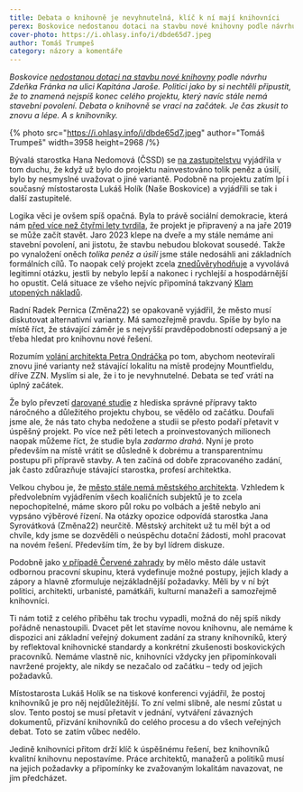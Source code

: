 ```yaml
---
title: Debata o knihovně je nevyhnutelná, klíč k ní mají knihovníci
perex: Boskovice nedostanou dotaci na stavbu nové knihovny podle návrhu Zdeňka Fránka na ulici Kapitána Jaroše; debata o knihovně se vrací na začátek.
cover-photo: https://i.ohlasy.info/i/dbde65d7.jpeg
author: Tomáš Trumpeš
category: názory a komentáře
---
```


*Boskovice [nedostanou dotaci na stavbu nové knihovny](https://ohlasy.info/clanky/2023/02/anketa-knihovna.html) podle návrhu Zdeňka Fránka na ulici Kapitána Jaroše. Politici jako by si nechtěli připustit, že to znamená nejspíš konec celého projektu, který navíc stále nemá stavební povolení. Debata o knihovně se vrací na začátek. Je čas zkusit to znovu a lépe. A s knihovníky.*

{% photo src="https://i.ohlasy.info/i/dbde65d7.jpeg" author="Tomáš Trumpeš" width=3958 height=2968 /%}

Bývalá starostka Hana Nedomová (ČSSD) se [na zastupitelstvu](https://ohlasy.info/clanky/2023/02/zastupitelstvo.html) vyjádřila v tom duchu, že když už bylo do projektu nainvestováno tolik peněz a úsilí, bylo by nesmyslné uvažovat o jiné variantě. Podobně na projektu zatím lpí i současný místostarosta Lukáš Holík (Naše Boskovice) a vyjádřili se tak i další zastupitelé.

Logika věci je ovšem spíš opačná. Byla to právě sociální demokracie, která nám [před více než čtyřmi lety tvrdila](https://ohlasy.info/clanky/2018/10/rozhovor-malach.html), že projekt je připravený a na jaře 2019 se může začít stavět. Jaro 2023 klepe na dveře a my stále nemáme ani stavební povolení, ani jistotu, že stavbu nebudou blokovat sousedé. Takže po vynaložení oněch *tolika peněz a úsilí* jsme stále nedosáhli ani základních formálních cílů. To naopak celý projekt zcela [znedůvěryhodňuje](https://ohlasy.info/clanky/2023/01/ticha-posta-knihovna.html) a vyvolává legitimní otázku, jestli by nebylo lepší a nakonec i rychlejší a hospodárnější ho opustit. Celá situace ze všeho nejvíc připomíná takzvaný [Klam utopených nákladů](https://psychologie.cz/klam-utopenych-nakladu/).

Radní Radek Pernica (Změna22) se opakovaně vyjádřil, že město musí diskutovat alternativní varianty. Má samozřejmě pravdu. Spíše by bylo na místě říct, že stávající záměr je s nejvyšší pravděpodobností odepsaný a je třeba hledat pro knihovnu nové řešení.

Rozumím [volání architekta Petra Ondráčka](https://ohlasy.info/clanky/2023/02/anketa-knihovna.html) po tom, abychom neotevírali znovu jiné varianty než stávající lokalitu na místě prodejny Mountfieldu, dříve ZZN. Myslím si ale, že i to je nevyhnutelné. Debata se teď vrátí na úplný začátek.

Že bylo převzetí [darované studie](https://ohlasy.info/clanky/2017/03/knihovna-zzn.html) z hlediska správné přípravy takto náročného a důležitého projektu chybou, se vědělo od začátku. Doufali jsme ale, že nás tato chyba nedožene a studii se přesto podaří přetavit v úspěšný projekt. Po více než pěti letech a proinvestovaných milionech naopak můžeme říct, že studie byla *zadarmo drahá*. Nyní je proto především na místě vrátit se důsledně k dobrému a transparentnímu postupu při přípravě stavby. A ten začíná od dobře zpracovaného zadání, jak často zdůrazňuje stávající starostka, profesí architektka.

Velkou chybou je, že [město stále nemá městského architekta](https://forum.ohlasy.info/t/mestsky-architekt-klapka-2/503). Vzhledem k předvolebním vyjádřením všech koaličních subjektů je to zcela nepochopitelné, máme skoro půl roku po volbách a ještě nebylo ani vypsáno výběrové řízení. Na otázky opozice odpovídá starostka Jana Syrovátková (Změna22) neurčitě. Městský architekt už tu měl být a od chvíle, kdy jsme se dozvěděli o neúspěchu dotační žádosti, mohl pracovat na novém řešení. Především tím, že by byl lídrem diskuze.

Podobně jako [v případě Červené zahrady](https://forum.ohlasy.info/t/soutez-na-generel-cervene-zahrady/510) by mělo město dále ustavit odbornou pracovní skupinu, která vydefinuje možné postupy, jejich klady a zápory a hlavně zformuluje nejzákladnější požadavky. Měli by v ní být politici, architekti, urbanisté, památkáři, kulturní manažeři a samozřejmě knihovníci.

Ti nám totiž z celého příběhu tak trochu vypadli, možná do něj spíš nikdy pořádně nenastoupili. Dvacet pět let stavíme novou knihovnu, ale nemáme k dispozici ani základní veřejný dokument zadání za strany knihovníků, který by reflektoval knihovnické standardy a konkrétní zkušenosti boskovických pracovníků. Nemáme vlastně nic, knihovníci vždycky jen připomínkovali navržené projekty, ale nikdy se nezačalo od začátku – tedy od jejich požadavků.

Místostarosta Lukáš Holík se na tiskové konferenci vyjádřil, že postoj knihovníků je pro něj nejdůležitější. To zní velmi slibně, ale nesmí zůstat u slov. Tento postoj se musí přetavit v jednání, vytváření závazných dokumentů, přizvání knihovníků do celého procesu a do všech veřejných debat. Toto se zatím vůbec nedělo.

Jedině knihovníci přitom drží klíč k úspěšnému řešení, bez knihovníků kvalitní knihovnu nepostavíme. Práce architektů, manažerů a politiků musí na jejich požadavky a připomínky ke zvažovaným lokalitám navazovat, ne jim předcházet.